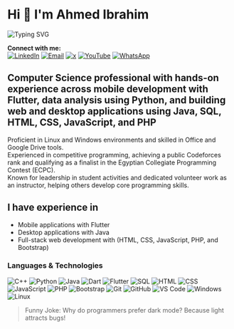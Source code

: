 # Hi 👋 I'm Ahmed Ibrahim

![Typing SVG](https://readme-typing-svg.demolab.com?font=Brush+Script+MT&size=40&pause=900&color=868ddc&center=true&vCenter=true&random=false&width=600&height=59&lines=Hi+&#128075;+I'm+Ahmed+Ibrahim;MobileApp+developer+&#128187;;Love+to+learn+new+things;ECPC+Finalist;)

**Connect with me:**  
[![LinkedIn](https://img.shields.io/badge/LinkedIn-blue?style=flat-square&logo=linkedin)](https://www.linkedin.com/in/-ahmed-ibrahim-abd-elghany/)
[![Email](https://img.shields.io/badge/Email-D14836?style=flat-square&logo=gmail&logoColor=white)](mailto:ahmed.ibrahim.official.mail@gmail.com)
[![x](https://img.shields.io/badge/-1DA1F2?style=flat-square&logo=x&logoColor=white)](https://twitter.com/jamika7893)
[![YouTube](https://img.shields.io/badge/YouTube-FF0000?style=flat-square&logo=youtube&logoColor=white)](https://www.youtube.com/channel/UCtJsWJh15XRxNjTkii4xsSw)
[![WhatsApp](https://img.shields.io/badge/WhatsApp-25D366?style=flat-square&logo=whatsapp&logoColor=white)](https://wa.link/uohlcp)

## Computer Science professional with hands-on experience across mobile development with Flutter, data analysis using Python, and building web and desktop applications using Java, SQL, HTML, CSS, JavaScript, and PHP  

Proficient in Linux and Windows environments and skilled in Office and Google Drive tools.  
Experienced in competitive programming, achieving a public Codeforces rank and qualifying as a finalist in the Egyptian Collegiate Programming Contest (ECPC).  
Known for leadership in student activities and dedicated volunteer work as an instructor, helping others develop core programming skills.

## I have experience in

- Mobile applications with Flutter  
- Desktop applications with Java  
- Full-stack web development with (HTML, CSS, JavaScript, PHP, and Bootstrap)

### Languages & Technologies

![C++](https://img.shields.io/badge/-C++-00599C?style=flat-square&logo=c%2B%2B)
![Python](https://img.shields.io/badge/-Python-3776AB?style=flat-square&logo=python&logoColor=white)
![Java](https://img.shields.io/badge/-Java-007396?style=flat-square&logo=java)
![Dart](https://img.shields.io/badge/-Dart-0175C2?style=flat-square&logo=dart&logoColor=white)
![Flutter](https://img.shields.io/badge/-Flutter-02569B?style=flat-square&logo=flutter&logoColor=white)
![SQL](https://img.shields.io/badge/-SQL-4479A1?style=flat-square&logo=sql)
![HTML](https://img.shields.io/badge/-HTML5-E34F26?style=flat-square&logo=html5&logoColor=white)
![CSS](https://img.shields.io/badge/-CSS-1572B6?style=flat-square&logo=css3&logoColor=white)
![JavaScript](https://img.shields.io/badge/-JavaScript-F7DF1E?style=flat-square&logo=javascript&logoColor=black)
![PHP](https://img.shields.io/badge/-PHP-777BB4?style=flat-square&logo=php&logoColor=white)
![Bootstrap](https://img.shields.io/badge/-Bootstrap-563D7C?style=flat-square&logo=bootstrap&logoColor=white)
![Git](https://img.shields.io/badge/-Git-F05032?style=flat-square&logo=git&logoColor=white)
![GitHub](https://img.shields.io/badge/-GitHub-181717?style=flat-square&logo=github)
![VS Code](https://img.shields.io/badge/-VS%20Code-007ACC?style=flat-square&logo=visual-studio-code&logoColor=white)
![Windows](https://img.shields.io/badge/-Windows-0078D6?style=flat-square&logo=windows&logoColor=white)
![Linux](https://img.shields.io/badge/-Linux-FCC624?style=flat-square&logo=linux&logoColor=black)

> Funny Joke: Why do programmers prefer dark mode? Because light attracts bugs!
